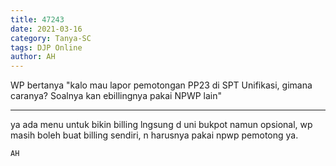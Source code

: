 ```yaml
---
title: 47243
date: 2021-03-16
category: Tanya-SC
tags: DJP Online
author: AH
---
```


WP bertanya "kalo mau lapor pemotongan PP23 di SPT Unifikasi, gimana caranya? Soalnya kan ebillingnya pakai NPWP lain"

---

ya ada menu untuk bikin billing lngsung d uni bukpot namun opsional, wp masih boleh buat billing sendiri, n harusnya pakai npwp pemotong ya.

`AH`
